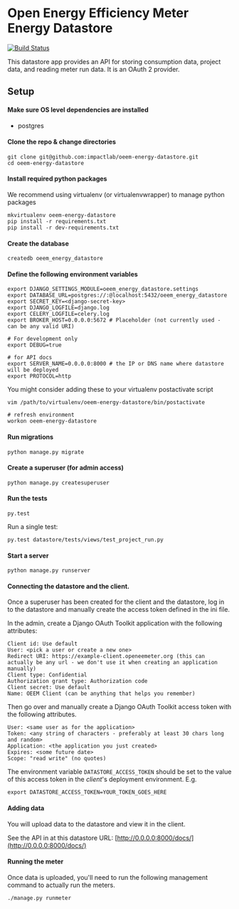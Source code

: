 Open Energy Efficiency Meter Energy Datastore
=============================================

[![Build Status](https://travis-ci.org/impactlab/oeem-energy-datastore.svg?branch=develop)](https://travis-ci.org/impactlab/oeem-energy-datastore)

This datastore app provides an API for storing consumption data, project data,
and reading meter run data. It is an OAuth 2 provider.

Setup
-----

#### Make sure OS level dependencies are installed

- postgres

#### Clone the repo & change directories

    git clone git@github.com:impactlab/oeem-energy-datastore.git
    cd oeem-energy-datastore

#### Install required python packages

We recommend using virtualenv (or virtualenvwrapper) to manage python packages

    mkvirtualenv oeem-energy-datastore
    pip install -r requirements.txt
    pip install -r dev-requirements.txt

#### Create the database

    createdb oeem_energy_datastore

#### Define the following environment variables

    export DJANGO_SETTINGS_MODULE=oeem_energy_datastore.settings
    export DATABASE_URL=postgres://:@localhost:5432/oeem_energy_datastore
    export SECRET_KEY=<django-secret-key>
    export DJANGO_LOGFILE=django.log
    export CELERY_LOGFILE=celery.log
    export BROKER_HOST=0.0.0.0:5672 # Placeholder (not currently used - can be any valid URI)

    # For development only
    export DEBUG=true

    # for API docs
    export SERVER_NAME=0.0.0.0:8000 # the IP or DNS name where datastore will be deployed
    export PROTOCOL=http

You might consider adding these to your virtualenv postactivate script

    vim /path/to/virtualenv/oeem-energy-datastore/bin/postactivate

    # refresh environment
    workon oeem-energy-datastore

#### Run migrations

    python manage.py migrate

#### Create a superuser (for admin access)

    python manage.py createsuperuser

#### Run the tests

    py.test

Run a single test:

    py.test datastore/tests/views/test_project_run.py

#### Start a server

    python manage.py runserver

#### Connecting the datastore and the client.

Once a superuser has been created for the client and the datastore, log in
to the datastore and manually create the access token defined in the ini file.

In the admin, create a Django OAuth Toolkit application with the following
attributes:

    Client id: Use default
    User: <pick a user or create a new one>
    Redirect URI: https://example-client.openeemeter.org (this can actually be any url - we don't use it when creating an application manually)
    Client type: Confidential
    Authorization grant type: Authorization code
    Client secret: Use default
    Name: OEEM Client (can be anything that helps you remember)


Then go over and manually create a Django OAuth Toolkit access token with
the following attributes.

    User: <same user as for the application>
    Token: <any string of characters - preferably at least 30 chars long and random>
    Application: <the application you just created>
    Expires: <some future date>
    Scope: "read write" (no quotes)

The environment variable `DATASTORE_ACCESS_TOKEN` should be set to the value
of this access token in the _client_'s deployment environment. E.g.

    export DATASTORE_ACCESS_TOKEN=YOUR_TOKEN_GOES_HERE

#### Adding data

You will upload data to the datastore and view it in the client.

See the API in at this datastore URL: [http://0.0.0.0:8000/docs/](http://0.0.0.0:8000/docs/)

#### Running the meter

Once data is uploaded, you'll need to run the following management command
to actually run the meters.

    ./manage.py runmeter

